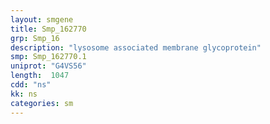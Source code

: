 ```yaml
---
layout: smgene
title: Smp_162770
grp: Smp_16
description: "lysosome associated membrane glycoprotein"
smp: Smp_162770.1
uniprot: "G4VS56"
length:  1047
cdd: "ns"
kk: ns
categories: sm
---
```

